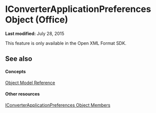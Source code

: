 
# IConverterApplicationPreferences Object (Office)

 **Last modified:** July 28, 2015

This feature is only available in the Open XML Format SDK.

## See also


#### Concepts


 [Object Model Reference](499c789a-aba2-0fad-649a-0ea964cd3b5e.md)
#### Other resources


 [IConverterApplicationPreferences Object Members](8a453f08-3086-6baa-be8a-1cd0c81c80ae.md)
